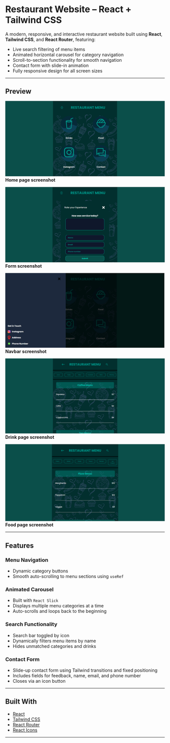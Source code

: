 # Restaurant Website – React + Tailwind CSS

A modern, responsive, and interactive restaurant website built using **React**, **Tailwind CSS**, and **React Router**, featuring:

- Live search filtering of menu items  
- Animated horizontal carousel for category navigation  
- Scroll-to-section functionality for smooth navigation  
- Contact form with slide-in animation  
- Fully responsive design for all screen sizes

---

## Preview

![Home page screenshot](https://raw.githubusercontent.com/osazuwamatthewogbebor/restaurant-menu/main/screenshots/home_screenshot.PNG)
**Home page screenshot**


![Form screenshot](https://raw.githubusercontent.com/osazuwamatthewogbebor/restaurant-menu/main/screenshots/form_scrshot.PNG)
**Form screenshot**


![Navbar screenshot](https://raw.githubusercontent.com/osazuwamatthewogbebor/restaurant-menu/main/screenshots/navbar_scrshot.PNG)
**Navbar screenshot**


![Drink page screenshot](https://raw.githubusercontent.com/osazuwamatthewogbebor/restaurant-menu/main/screenshots/drink_scrnshot.PNG)
**Drink page screenshot**


![Food page screenshot](https://raw.githubusercontent.com/osazuwamatthewogbebor/restaurant-menu/main/screenshots/food_scrnshot.PNG)
**Food page screenshot**


---

## Features

### Menu Navigation
- Dynamic category buttons
- Smooth auto-scrolling to menu sections using `useRef`

### Animated Carousel
- Built with `React Slick`
- Displays multiple menu categories at a time
- Auto-scrolls and loops back to the beginning

### Search Functionality
- Search bar toggled by icon
- Dynamically filters menu items by name
- Hides unmatched categories and drinks

### Contact Form
- Slide-up contact form using Tailwind transitions and fixed positioning
- Includes fields for feedback, name, email, and phone number
- Closes via an icon button

---

## Built With

- [React](https://reactjs.org/)
- [Tailwind CSS](https://tailwindcss.com/)
- [React Router](https://reactrouter.com/)
- [React Icons](https://react-icons.github.io/react-icons/)

---